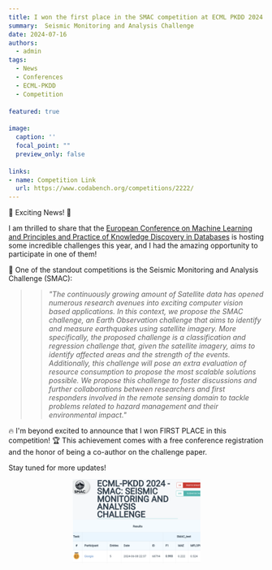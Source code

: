 ```yaml
---
title: I won the first place in the SMAC competition at ECML PKDD 2024
summary:  Seismic Monitoring and Analysis Challenge
date: 2024-07-16
authors:
  - admin
tags:
  - News
  - Conferences
  - ECML-PKDD
  - Competition

featured: true

image:
  caption: ''
  focal_point: ""
  preview_only: false

links:
- name: Competition Link
  url: https://www.codabench.org/competitions/2222/
---
```


🌟 Exciting News! 🌟

I am thrilled to share that the [European Conference on Machine Learning and 
Principles and Practice of Knowledge Discovery in Databases](https://ecmlpkdd.org/2024/program-discovery-challenge/)
is hosting some incredible challenges this year, and I had the amazing opportunity to participate in one of them!

🚀 One of the standout competitions is the Seismic Monitoring and Analysis Challenge (SMAC):

> <blockquote style="font-style: italic; ;">
> "The continuously growing amount of Satellite data has opened numerous research avenues into exciting computer vision based applications. In this context, we propose the SMAC challenge, an Earth Observation challenge that aims to identify and measure earthquakes using satellite imagery. More specifically, the proposed challenge is a classification and regression challenge that, given the satellite imagery, aims to identify affected areas and the strength of the events. Additionally, this challenge will pose an extra evaluation of resource consumption to propose the most scalable solutions possible. We propose this challenge to foster discussions and further collaborations between researchers and first responders involved in the remote sensing domain to tackle problems related to hazard management and their environmental impact."
> </blockquote>

🔥 I'm beyond excited to announce that I won FIRST PLACE in this competition! 🏆 This achievement comes 
with a free conference registration and the honor of being a co-author on the challenge paper.

Stay tuned for more updates!

<div style="display: flex; justify-content: center;">
    <img src="results.png" alt="figure" width="50%">
</div>
